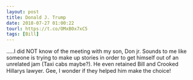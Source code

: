 ```yaml
---
layout: post
title: Donald J. Trump
date: 2018-07-27 01:00:22
tourl: https://t.co/OMxB0x7xC5
tags: [Bill]
---
```

.....I did NOT know of the meeting with my son, Don jr. Sounds to me like someone is trying to make up stories in order to get himself out of an unrelated jam (Taxi cabs maybe?). He even retained Bill and Crooked Hillarys lawyer. Gee, I wonder if they helped him make the choice!